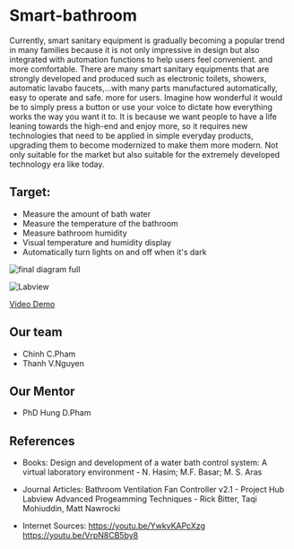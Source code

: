 # Smart-bathroom

Currently, smart sanitary equipment is gradually becoming a popular trend in many families because it is not only impressive in design but also integrated with automation functions to help users feel convenient. and more comfortable.
There are many smart sanitary equipments that are strongly developed and produced such as electronic toilets, showers, automatic lavabo faucets,...with many parts manufactured automatically, easy to operate and safe. more for users. Imagine how wonderful it would be to simply press a button or use your voice to dictate how everything works the way you want it to.
It is because we want people to have a life leaning towards the high-end and enjoy more, so it requires new technologies that need to be applied in simple everyday products, upgrading them to become modernized to make them more modern. Not only suitable for the market but also suitable for the extremely developed technology era like today.

## Target:
* Measure the amount of bath water
* Measure the temperature of the bathroom
* Measure bathroom humidity
* Visual temperature and humidity display
* Automatically turn lights on and off when it's dark

![final diagram full](https://user-images.githubusercontent.com/75044457/174491460-f48a99c2-f5aa-4bb8-a360-b9151f6ab71b.png)

![Labview](https://user-images.githubusercontent.com/81580234/175266082-f0cb873f-e05a-4a1f-8639-51940a582db7.PNG)


[Video Demo](https://drive.google.com/file/d/1q-8NoHdRyF9QnNBoZH8YM1OdyBzVxAlL/view?usp=sharing)

## Our team
* Chinh C.Pham
* Thanh V.Nguyen

## Our Mentor
* PhD Hung D.Pham

## References
* Books:
Design and development of a water bath control system: A virtual laboratory environment - N. Hasim; M.F. Basar; M. S. Aras

* Journal Articles: 
Bathroom Ventilation Fan Controller v2.1 - Project Hub
Labview Advanced Progeamming Techniques - Rick Bitter, Taqi Mohiuddin, Matt Nawrocki

* Internet Sources:
https://youtu.be/YwkvKAPcXzg
https://youtu.be/VrpN8CB5by8
